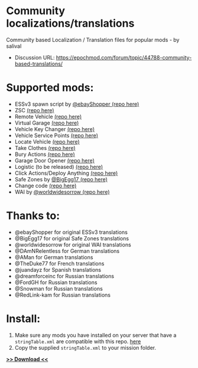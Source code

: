# Community localizations/translations
Community based Localization / Translation files for popular mods - by salival

* Discussion URL: https://epochmod.com/forum/topic/44788-community-based-translations/

# Supported mods:

* ESSv3 spawn script by [@ebayShopper (repo here)](https://github.com/ebayShopper/ESSV3)
* ZSC [(repo here)](https://github.com/oiad/ZSC)
* Remote Vehicle [(repo here)](https://github.com/oiad/remoteVehicle)
* Virtual Garage [(repo here)](https://github.com/oiad/virtualGarage)
* Vehicle Key Changer [(repo here)](https://github.com/oiad/vkc)
* Vehicle Service Points [(repo here)](https://github.com/oiad/service_points)
* Locate Vehicle [(repo here)](https://github.com/oiad/locateVehicle)
* Take Clothes [(repo here)](https://github.com/oiad/takeClothes)
* Bury Actions [(repo here)](https://github.com/oiad/buryActions)
* Garage Door Opener [(repo here)](https://github.com/oiad/garageDoorOpener)
* Logistic (to be released) [(repo here)](https://github.com/oiad/logistic)
* Click Actions/Deploy Anything [(repo here)](https://github.com/oiad/deployAnything)
* Safe Zones by [@BigEgg17 (repo here)](https://github.com/BigEgg17/Safe-Zones)
* Change code [(repo here)](https://github.com/oiad/changeCode)
* WAI by [@worldwidesorrow (repo here)](https://github.com/worldwidesorrow/WICKED-AI)

# Thanks to:

* @ebayShopper for original ESSv3 translations
* @BigEgg17 for original Safe Zones translations
* @worldwidesorrow for original WAI translations
* @DAmNRelentless for German translations
* @AMan for German translations
* @TheDuke77 for French translations
* @juandayz for Spanish translations
* @dreamforceinc for Russian translations
* @FordGH for Russian translations
* @Snowman for Russian translations
* @RedLink-kam for Russian translations

# Install:

1. Make sure any mods you have installed on your server that have a <code>stringTable.xml</code> are compatible with this repo. [here](https://github.com/oiad/communityLocalizations/#supported-mods)
1. Copy the supplied <code>stringTable.xml</code> to your mission folder.

**[>> Download <<](https://github.com/oiad/communityLocalizations/archive/master.zip)**

